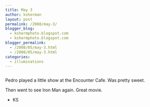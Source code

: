 ```yaml
---
title: May 3
author: ksherman
layout: post
permalink: /2008/may-3/
blogger_blog:
  - kshermphoto.blogspot.com
  - kshermphoto.blogspot.com
blogger_permalink:
  - /2008/05/may-3.html
  - /2008/05/may-3.html
categories:
  - illuminations
---
```

<a onblur="try {parent.deselectBloggerImageGracefully();} catch(e) {}" href="http://4.bp.blogspot.com/_HTtVcKQt9f8/SB4bZ3lknjI/AAAAAAAAAeI/NMbWza9Icdw/s1600-h/May3-1.jpg"><img style="cursor: pointer;" src="http://4.bp.blogspot.com/_HTtVcKQt9f8/SB4bZ3lknjI/AAAAAAAAAeI/NMbWza9Icdw/s400/May3-1.jpg" alt="" id="BLOGGER_PHOTO_ID_5196621151264349746" border="0" /></a>  
<a onblur="try {parent.deselectBloggerImageGracefully();} catch(e) {}" href="http://1.bp.blogspot.com/_HTtVcKQt9f8/SB4baHlknkI/AAAAAAAAAeQ/3m7IUY8IVrE/s1600-h/May3-2.jpg"><img style="cursor: pointer;" src="http://1.bp.blogspot.com/_HTtVcKQt9f8/SB4baHlknkI/AAAAAAAAAeQ/3m7IUY8IVrE/s400/May3-2.jpg" alt="" id="BLOGGER_PHOTO_ID_5196621155559317058" border="0" /></a>  
<a onblur="try {parent.deselectBloggerImageGracefully();} catch(e) {}" href="http://1.bp.blogspot.com/_HTtVcKQt9f8/SB4baHlknlI/AAAAAAAAAeY/jJ8jO0x-74A/s1600-h/May3-3.jpg"><img style="cursor: pointer;" src="http://1.bp.blogspot.com/_HTtVcKQt9f8/SB4baHlknlI/AAAAAAAAAeY/jJ8jO0x-74A/s400/May3-3.jpg" alt="" id="BLOGGER_PHOTO_ID_5196621155559317074" border="0" /></a>  
<a onblur="try {parent.deselectBloggerImageGracefully();} catch(e) {}" href="http://1.bp.blogspot.com/_HTtVcKQt9f8/SB4bPHlknfI/AAAAAAAAAdo/0lqsBPAv2ps/s1600-h/May3-4.jpg"><img style="cursor: pointer;" src="http://1.bp.blogspot.com/_HTtVcKQt9f8/SB4bPHlknfI/AAAAAAAAAdo/0lqsBPAv2ps/s400/May3-4.jpg" alt="" id="BLOGGER_PHOTO_ID_5196620966580755954" border="0" /></a>  
<a onblur="try {parent.deselectBloggerImageGracefully();} catch(e) {}" href="http://2.bp.blogspot.com/_HTtVcKQt9f8/SB4bPXlkngI/AAAAAAAAAdw/ewCHd5w7xmc/s1600-h/May3-5.jpg"><img style="cursor: pointer;" src="http://2.bp.blogspot.com/_HTtVcKQt9f8/SB4bPXlkngI/AAAAAAAAAdw/ewCHd5w7xmc/s400/May3-5.jpg" alt="" id="BLOGGER_PHOTO_ID_5196620970875723266" border="0" /></a>  
<a onblur="try {parent.deselectBloggerImageGracefully();} catch(e) {}" href="http://2.bp.blogspot.com/_HTtVcKQt9f8/SB4bPXlknhI/AAAAAAAAAd4/dqQuy2DjLJY/s1600-h/May3-6.jpg"><img style="cursor: pointer;" src="http://2.bp.blogspot.com/_HTtVcKQt9f8/SB4bPXlknhI/AAAAAAAAAd4/dqQuy2DjLJY/s400/May3-6.jpg" alt="" id="BLOGGER_PHOTO_ID_5196620970875723282" border="0" /></a>  
<a onblur="try {parent.deselectBloggerImageGracefully();} catch(e) {}" href="http://3.bp.blogspot.com/_HTtVcKQt9f8/SB4bPnlkniI/AAAAAAAAAeA/WOl86TvIDV8/s1600-h/May3-7.jpg"><img style="cursor: pointer;" src="http://3.bp.blogspot.com/_HTtVcKQt9f8/SB4bPnlkniI/AAAAAAAAAeA/WOl86TvIDV8/s400/May3-7.jpg" alt="" id="BLOGGER_PHOTO_ID_5196620975170690594" border="0" /></a>

Pedro played a little show at the Encounter Cafe. Was pretty sweet.

Then went to see Iron Man again. Great movie.

- KS